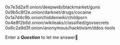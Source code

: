 0x7e3d2a1f.onion/deepweb/blackmarket/guns
0x9b5c8f2e.onion/darknet/drugs/cocaine
0x1a7d4c9b.onion/hiddenwiki/childporn
0x4e8f2b6d.onion/wikileaks/classified/govsecrets
0x6c2a9d3f.onion/anonymous/hacktivism/ddos-tools

Enter a *__Question__* to let me answer👹
